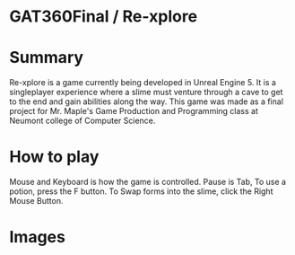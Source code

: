 # GAT360Final / Re-xplore

# Summary
Re-xplore is a game currently being developed in Unreal Engine 5. It is a singleplayer experience where a slime must venture through a cave to get to the end and gain abilities along the way. This game was made as a final project for Mr. Maple's Game Production and Programming class at Neumont college of Computer Science.

# How to play
Mouse and Keyboard is how the game is controlled. Pause is Tab, To use a potion, press the F button. To Swap forms into the slime, click the Right Mouse Button. 

# Images
